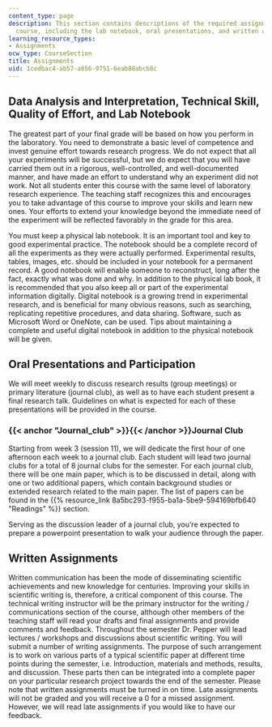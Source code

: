 ```yaml
---
content_type: page
description: This section contains descriptions of the required assignments for the
  course, including the lab notebook, oral presentations, and written assignments.
learning_resource_types:
- Assignments
ocw_type: CourseSection
title: Assignments
uid: 1cedbac4-ab57-a656-9751-6eab88abcb8c
---
```


Data Analysis and Interpretation, Technical Skill, Quality of Effort, and Lab Notebook
--------------------------------------------------------------------------------------

The greatest part of your final grade will be based on how you perform in the laboratory. You need to demonstrate a basic level of competence and invest genuine effort towards research progress. We do not expect that all your experiments will be successful, but we do expect that you will have carried them out in a rigorous, well-controlled, and well-documented manner, and have made an effort to understand why an experiment did not work. Not all students enter this course with the same level of laboratory research experience. The teaching staff recognizes this and encourages you to take advantage of this course to improve your skills and learn new ones. Your efforts to extend your knowledge beyond the immediate need of the experiment will be reflected favorably in the grade for this area.

You must keep a physical lab notebook. It is an important tool and key to good experimental practice. The notebook should be a complete record of all the experiments as they were actually performed. Experimental results, tables, images, etc. should be included in your notebook for a permanent record. A good notebook will enable someone to reconstruct, long after the fact, exactly what was done and why. In addition to the physical lab book, it is recommended that you also keep all or part of the experimental information digitally. Digital notebook is a growing trend in experimental research, and is beneficial for many obvious reasons, such as searching, replicating repetitive procedures, and data sharing. Software, such as Microsoft Word or OneNote, can be used. Tips about maintaining a complete and useful digital notebook in addition to the physical notebook will be given.

Oral Presentations and Participation
------------------------------------

We will meet weekly to discuss research results (group meetings) or primary literature (journal club), as well as to have each student present a final research talk. Guidelines on what is expected for each of these presentations will be provided in the course.

### {{< anchor "Journal_club" >}}{{< /anchor >}}Journal Club

Starting from week 3 (session 11), we will dedicate the first hour of one afternoon each week to a journal club. Each student will lead two journal clubs for a total of 8 journal clubs for the semester. For each journal club, there will be one main paper, which is to be discussed in detail, along with one or two additional papers, which contain background studies or extended research related to the main paper. The list of papers can be found in the {{% resource_link 8a5bc293-f955-ba1a-5be9-594169bfb640 "Readings" %}} section.

Serving as the discussion leader of a journal club, you’re expected to prepare a powerpoint presentation to walk your audience through the paper.

Written Assignments
-------------------

Written communication has been the mode of disseminating scientific achievements and new knowledge for centuries. Improving your skills in scientific writing is, therefore, a critical component of this course. The technical writing instructor will be the primary instructor for the writing / communications section of the course, although other members of the teaching staff will read your drafts and final assignments and provide comments and feedback. Throughout the semester Dr. Pepper will lead lectures / workshops and discussions about scientific writing. You will submit a number of writing assignments. The purpose of such arrangement is to work on various parts of a typical scientific paper at different time points during the semester, i.e. Introduction, materials and methods, results, and discussion. These parts then can be integrated into a complete paper on your particular research project towards the end of the semester. Please note that written assignments must be turned in on time. Late assignments will not be graded and you will receive a 0 for a missed assignment. However, we will read late assignments if you would like to have our feedback.